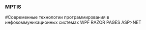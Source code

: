 ### MPTIS
#Современные технологии программирования в инфокоммуникационных системах
WPF
RAZOR PAGES
ASP>NET
